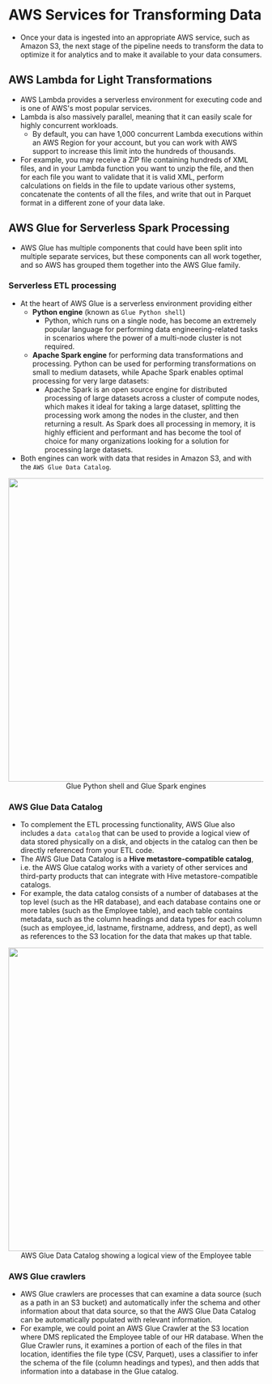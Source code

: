 # AWS Services for Transforming Data
- Once your data is ingested into an appropriate AWS service, such as Amazon S3, the next stage of the pipeline needs to transform the data to optimize it for analytics and to make it available to your data consumers.

## AWS Lambda for Light Transformations
- AWS Lambda provides a serverless environment for executing code and is one of AWS's most popular services.
- Lambda is also massively parallel, meaning that it can easily scale for highly concurrent workloads. 
  - By default, you can have 1,000 concurrent Lambda executions within an AWS Region for your account, but you can work with AWS support to increase this limit into the hundreds of thousands. 
- For example, you may receive a ZIP file containing hundreds of XML files, and in your Lambda function you want to unzip the file, and then for each file you want to validate that it is valid XML, perform calculations on fields in the file to update various other systems, concatenate the contents of all the files, and write that out in Parquet format in a different zone of your data lake.

## AWS Glue for Serverless Spark Processing
- AWS Glue has multiple components that could have been split into multiple separate services, but these components can all work together, and so AWS has grouped them together into the AWS Glue family.

### Serverless ETL processing
- At the heart of AWS Glue is a serverless environment providing either 
  - **Python engine** (known as `Glue Python shell`)
    - Python, which runs on a single node, has become an extremely popular language for performing data engineering-related tasks in scenarios where the power of a multi-node cluster is not required. 
  - **Apache Spark engine** for performing data transformations and processing. Python can be used for performing transformations on small to medium datasets, while Apache Spark enables optimal processing for very large datasets:
    - Apache Spark is an open source engine for distributed processing of large datasets across a cluster of compute nodes, which makes it ideal for taking a large dataset, splitting the processing work among the nodes in the cluster, and then returning a result. As Spark does all processing in memory, it is highly efficient and performant and has become the tool of choice for many organizations looking for a solution for processing large datasets.
- Both engines can work with data that resides in Amazon S3, and with the `AWS Glue Data Catalog`. 
<p align="center"><img width=600 src="https://user-images.githubusercontent.com/64508435/235410534-647b2277-e384-426e-b307-c813e7024205.png"><br>Glue Python shell and Glue Spark engines</p>

### AWS Glue Data Catalog
- To complement the ETL processing functionality, AWS Glue also includes a `data catalog` that can be used to provide a logical view of data stored physically on a disk, and objects in the catalog can then be directly referenced from your ETL code.
- The AWS Glue Data Catalog is a **Hive metastore-compatible catalog**, i.e. the AWS Glue catalog works with a variety of other services and third-party products that can integrate with Hive metastore-compatible catalogs.
- For example, the data catalog consists of a number of databases at the top level (such as the HR database), and each database contains one or more tables (such as the Employee table), and each table contains metadata, such as the column headings and data types for each column (such as employee_id, lastname, firstname, address, and dept), as well as references to the S3 location for the data that makes up that table.
<p align="center"><img width=600 src="https://user-images.githubusercontent.com/64508435/235410930-642298ab-1439-4980-9be8-4a89fe71eb9c.png"><br>AWS Glue Data Catalog showing a logical view of the Employee table</p>

### AWS Glue crawlers
- AWS Glue crawlers are processes that can examine a data source (such as a path in an S3 bucket) and automatically infer the schema and other information about that data source, so that the AWS Glue Data Catalog can be automatically populated with relevant information.
- For example, we could point an AWS Glue Crawler at the S3 location where DMS replicated the Employee table of our HR database. When the Glue Crawler runs, it examines a portion of each of the files in that location, identifies the file type (CSV, Parquet), uses a classifier to infer the schema of the file (column headings and types), and then adds that information into a database in the Glue catalog.
